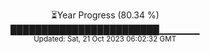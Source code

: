 <p align="center">
⏳Year Progress (80.34 %) <br>
████████████████████████▁▁▁▁▁▁ <br>
<sub>Updated: Sat, 21 Oct 2023 06:02:32 GMT</sub>
</p>

